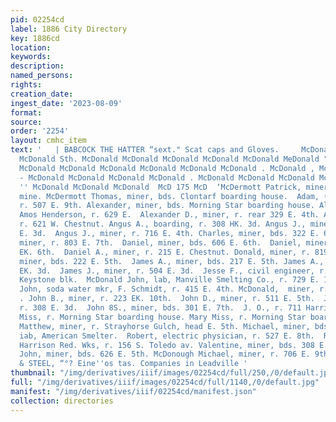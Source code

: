 ```yaml
---
pid: 02254cd
label: 1886 City Directory
key: 1886cd
location: 
keywords: 
description: 
named_persons: 
rights: 
creation_date: 
ingest_date: '2023-08-09'
format: 
source: 
order: '2254'
layout: cmhc_item
text: '   | BABCOCK THE HATTER “sext." Scat caps and Gloves.     McDonald McDonald
  McDonald Sth. McDonald McDonald McDonald McDonald McDonald MeDonald " McDonald McDonald
  McDonald McDonald McDonald McDonald McDonald McDonald . McDonald , McDonald  McDonald
  - McDonald McDonald McDonald McDonald . McDonald McDonald McDonald McDonald McDonald
  '' McDonald McDonald McDonald  McD 175 McD  ‘McDermott Patrick, miner, Morning Star
  mine. McDermott Thomas, miner, bds. Clontarf boarding house.  Adam, (Smith & McDonald,)
  r. 507 E. 9th. Alexander, miner, bds. Morning Star boarding house. Alexander, wagonmkr,
  Amos Henderson, r. 629 E.  Alexander D., miner, r. rear 329 E. 4th. Allen, carpenter,
  r. 621 W. Chestnut. Angus A., boarding, r. 308 HK. 3d. Angus J., miner, bds. 308
  E. 3d.  Angus J., miner, r. 716 E. 4th. Charles, miner, bds. 322 E. 6th.  Daniel,
  miner, r. 803 E. 7th.  Daniel, miner, bds. 606 E. 6th.  Daniel, miner, bds. 405
  EK. 6th.  Daniel A., miner, r. 215 E. Chestnut. Donald, miner, r. 8194 E. 5th.  James,
  miner, bds. 222 E. 5th.  James A., miner, bds. 217 E. 5th. James A., miner, r. 504
  EK. 3d.  James J., miner, r. 504 E. 3d.  Jesse F., civil engineer, r. 10 and 11
  Keystone blk.  McDonald John, lab, Manville Smelting Co., r. 729 E. 13th. McDonald
  John, soda water mkr, F. Schmidt, r. 415 E. 4th. McDonald,  miner, r. 3124 E. 6th.
  . John B., miner, r. 223 EK. 10th.  John D., miner, r. 511 E. 5th.  John R., miner,
  r. 308 E. 3d.  John 8S., miner, bds. 301 E. 7th.  J. O., r. 711 Harrison av.  Maggie
  Miss, r. Morning Star boarding house. Mary Miss, r. Morning Star boarding house.
  Matthew, miner, r. Strayhorse Gulch, head E. 5th. Michael, miner, bds. 804 E. 6th.  M.,
  iab, American Smelter.  Robert, electric physician, r. 527 E. 8th.  Robert, lab,
  Harrison Red. Wks, r. 156 S. Toledo av. Valentine, miner, bds. 308 E. 3d.  McDonough
  John, miner, bds. 626 E. 5th. McDonough Michael, miner, r. 706 E. 9th.          BUCK
  & STEEL, “°? Eine''os tas. Companies in Leadville '
thumbnail: "/img/derivatives/iiif/images/02254cd/full/250,/0/default.jpg"
full: "/img/derivatives/iiif/images/02254cd/full/1140,/0/default.jpg"
manifest: "/img/derivatives/iiif/02254cd/manifest.json"
collection: directories
---
```

